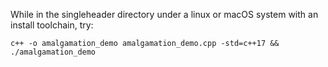 

While in the singleheader directory under a linux or macOS system with an install toolchain, try:

```
c++ -o amalgamation_demo amalgamation_demo.cpp -std=c++17 && ./amalgamation_demo
```